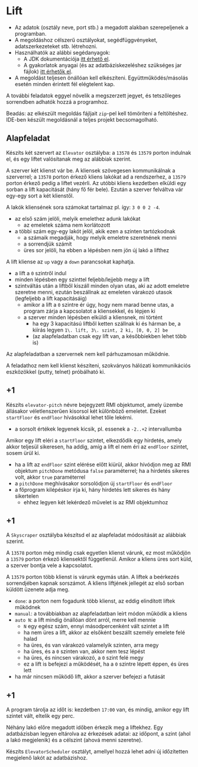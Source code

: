 # Lift

- Az adatok (osztály neve, port stb.) a megadott alakban szerepeljenek a programban.
- A megoldáshoz célszerű osztályokat, segédfüggvényeket, adatszerkezeteket stb. létrehozni.
- Használhatók az alábbi segédanyagok:
  - A JDK dokumentációja [itt érhető el](https://bead.inf.elte.hu/files/java/api/).
  - A gyakorlatok anyagai (és az adatbáziskezeléshez szükséges jar fájlok) [itt érhetők el](http://exam.inf.elte.hu/osztott-anyagok.zip).
- A megoldást teljesen önállóan kell elkészíteni. Együttműködés/másolás esetén minden érintett fél elégtelent kap.

A további feladatok eggyel növelik a megszerzett jegyet, és tetszőleges sorrendben adhatók hozzá a programhoz.

Beadás: az elkészült megoldás fájljait `zip`-pel kell tömöríteni a feltöltéshez. IDE-ben készült megoldásnál a teljes projekt becsomagolható.

## Alapfeladat

Készíts két szervert az `Elevator` osztályba: a `13578` és `13579` porton indulnak el, és egy liftet valósítanak meg az alábbiak szerint.

A szerver két klienst vár be. A kliensek szövegesen kommunikálnak a szerverrel; a `13578` porton érkező kliens lakókat ad a rendszerhez, a `13579` porton érkező pedig a liftet vezérli. Az utóbbi kliens kezdetben elküldi egy sorban a lift kapacitását (hány fő fér bele). Ezután a szerver felváltva vár egy-egy sort a két klienstől.

A lakók kliensének sora számokat tartalmaz pl. így: `3 0 0 2 -4`.

- az első szám jelöli, melyik emelethez adunk lakókat
  - az emeletek száma nem korlátozott
- a többi szám egy-egy lakót jelöl, akik ezen a szinten tartózkodnak
  - a számaik megadják, hogy melyik emeletre szeretnének menni
  - a sorrendjük számít
  - üres sor jelöli, ha ebben a lépésben nem jön új lakó a lifthez

A lift kliense az `up` vagy a `down` parancsokat kaphatja.

- a lift a `0` szintről indul
- minden lépésben egy szinttel feljebb/lejjebb megy a lift
- szintváltás után a liftből kiszáll minden olyan utas, aki az adott emeletre szeretne menni, ezután beszállnak az emeleten várakozó utasok (legfeljebb a lift kapacitásáig)
  - amikor a lift a `0` szintre ér úgy, hogy nem marad benne utas, a program zárja a kapcsolatot a kliensekkel, és lépjen ki
  - a szerver minden lépésben elküldi a kliensnek, mi történt
    - ha egy 3 kapacitású liftből ketten szállnak ki és hárman be, a kiírás legyen `1\. lift, 3\. szint, 2 ki, [0, 0, 2] be`
    - (az alapfeladatban csak egy lift van, a későbbiekben lehet több is)

Az alapfeladatban a szervernek nem kell párhuzamosan működnie.

A feladathoz nem kell klienst készíteni, szokványos hálózati kommunikációs eszközökkel (putty, telnet) próbálható ki.

## +1

Készíts `elevator-pitch` névre bejegyzett RMI objektumot, amely üzembe állásakor véletlenszerűen kisorsol két különböző emeletet. Ezeket `startFloor` és `endFloor` hívásokkal lehet tőle lekérni.

- a sorsolt értékek legyenek kicsik, pl. essenek a `-2..+2` intervallumba

Amikor egy lift eléri a `startFloor` szintet, elkezdődik egy hirdetés, amely akkor teljesül sikeresen, ha addig, amíg a lift el nem éri az `endFloor` szintet, sosem ürül ki.

- ha a lift az `endFloor` szint elérése előtt kiürül, akkor hívódjon meg az RMI objektum `pitchDone` metódusa `false` paraméterrel; ha a hirdetés sikeres volt, akkor `true` paraméterrel
- a `pitchDone` meghívásakor sorsolódjon új `startFloor` és `endFloor`
- a főprogram kilépéskor írja ki, hány hirdetés lett sikeres és hány sikertelen
  - ehhez legyen két lekérdező művelet is az RMI objektumhoz

## +1

A `Skyscraper` osztályba készítsd el az alapfeladat módosítását az alábbiak szerint.

A `13578` porton még mindig csak egyetlen klienst várunk, ez most működjön a `13579` porton érkező kliensektől függetlenül. Amikor a kliens üres sort küld, a szerver bontja vele a kapcsolatot.

A `13579` porton több klienst is várunk egymás után. A liftek a beérkezés sorrendjében kapnak sorszámot. A kliens liftjének jellegét az első sorban küldött üzenete adja meg.

- `done`: a porton nem fogadunk több klienst, az eddig elindított liftek működnek
- `manual`: a továbbiakban az alapfeladatban leírt módon működik a kliens
- `auto N`: a lift mindig önállóan dönt arról, merre kell mennie
  - `N` egy egész szám, ennyi másodpercenként vált szintet a lift
  - ha nem üres a lift, akkor az elsőként beszállt személy emelete felé halad
  - ha üres, és van várakozó valamelyik szinten, arra megy
  - ha üres, és a `0` szinten van, akkor nem tesz lépést
  - ha üres, és nincsen várakozó, a `0` szint felé megy
  - ez a lift is befejezi a működését, ha a `0` szintre lépett éppen, és üres lett
- ha már nincsen működő lift, akkor a szerver befejezi a futását

## +1

A program tárolja az időt is: kezdetben `17:00` van, és mindig, amikor egy lift szintet vált, eltelik egy perc.

Néhány lakó előre megadott időben érkezik meg a liftekhez. Egy adatbázisban legyen eltárolva az érkezések adatai: az időpont, a szint (ahol a lakó megjelenik) és a célszint (ahová menni szeretne).

Készíts `ElevatorScheduler` osztályt, amellyel hozzá lehet adni új időzítetten megjelenő lakót az adatbázishoz.
